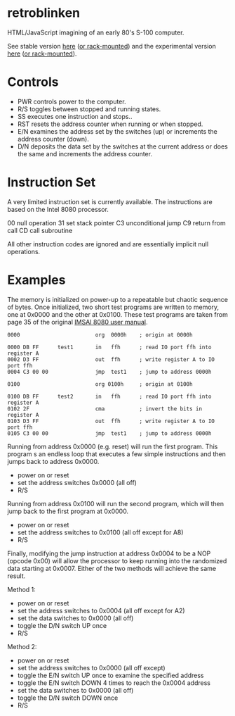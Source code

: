 # retroblinken
HTML/JavaScript imagining of an early 80's S-100 computer.

See stable version [here](https://smcolash.github.io/retroblinken/)
([or rack-mounted](https://smcolash.github.io/retroblinken/rack.html))
and the experimental version
[here](https://smcolash.github.io/retroblinken/prototype/index.html)
([or rack-mounted](https://smcolash.github.io/retroblinken/prototype/rack.html)).

# Controls

- PWR controls power to the computer.
- R/S toggles between stopped and running states.
- SS executes one instruction and stops..
- RST resets the address counter when running or when stopped.
- E/N examines the address set by the switches (up) or increments the address counter (down).
- D/N deposits the data set by the switches at the current address or does the same and increments the address counter.

# Instruction Set

A very limited instruction set is currently available. The instructions are based on the
Intel 8080 processor.

00 null operation
31 set stack pointer
C3 unconditional jump
C9 return from call
CD call subroutine

All other instruction codes are ignored and are essentially implicit null operations.

# Examples

The memory is initialized on power-up to a repeatable but chaotic sequence of bytes.
Once initialized, two short test programs are written to memory, one at 0x0000 and
the other at 0x0100. These test programs are taken from page 35 of the original
[IMSAI 8080 user manual](http://dunfield.classiccmp.org/imsai/imsai.pdf).

```
0000                        org  0000h    ; origin at 0000h

0000 DB FF      test1       in   ffh      ; read IO port ffh into register A
0002 D3 FF                  out  ffh      ; write register A to IO port ffh
0004 C3 00 00               jmp  test1    ; jump to address 0000h

0100                        org 0100h     ; origin at 0100h

0100 DB FF      test2       in   ffh      ; read IO port ffh into register A
0102 2F                     cma           ; invert the bits in register A
0103 D3 FF                  out  ffh      ; write register A to IO port ffh
0105 C3 00 00               jmp  test1    ; jump to address 0000h
```

Running from address 0x0000 (e.g. reset) will run the first program. This program
s an endless loop that executes a few simple instructions and then jumps back to
address 0x0000.

- power on or reset
- set the address switches 0x0000 (all off)
- R/S

Running from address 0x0100 will run the second program, which will then jump 
back to the first program at 0x0000.

- power on or reset
- set the address switches to 0x0100 (all off except for A8)
- R/S

Finally, modifying the jump instruction at address 0x0004 to be a NOP (opcode 0x00)
will allow the processor to keep running into the randomized data starting at
0x0007. Either of the two methods will achieve the same result.

Method 1:
- power on or reset
- set the address switches to 0x0004 (all off except for A2)
- set the data switches to 0x0000 (all off)
- toggle the D/N switch UP once
- R/S

Method 2:
- power on or reset
- set the address switches to 0x0000 (all off except)
- toggle the E/N switch UP once to examine the specified address
- toggle the E/N switch DOWN 4 times to reach the 0x0004 address
- set the data switches to 0x0000 (all off)
- toggle the D/N switch DOWN once
- R/S
